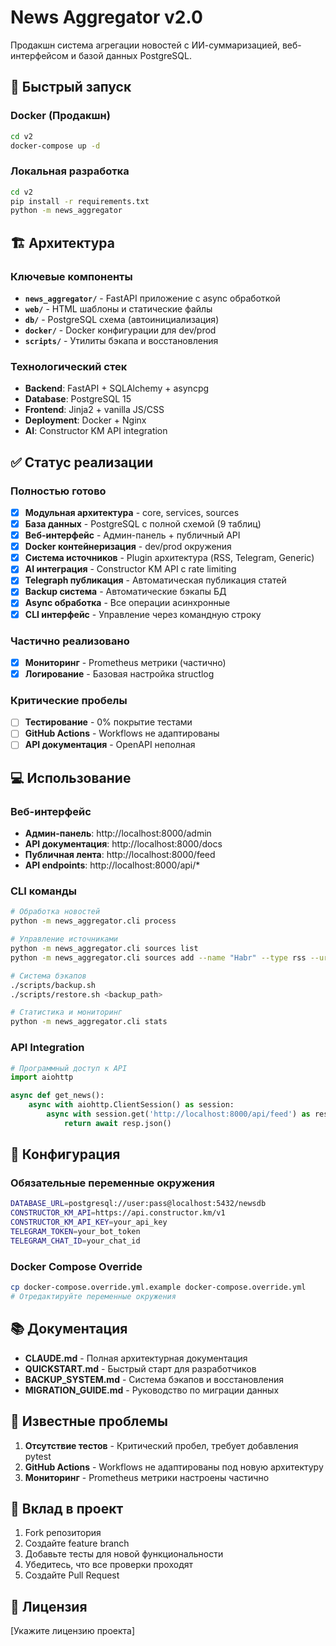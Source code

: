 # News Aggregator v2.0

Продакшн система агрегации новостей с ИИ-суммаризацией, веб-интерфейсом и базой данных PostgreSQL.

## 🚀 Быстрый запуск

### Docker (Продакшн)
```bash
cd v2
docker-compose up -d
```

### Локальная разработка
```bash
cd v2
pip install -r requirements.txt
python -m news_aggregator
```

## 🏗️ Архитектура

### Ключевые компоненты
- **`news_aggregator/`** - FastAPI приложение с async обработкой
- **`web/`** - HTML шаблоны и статические файлы
- **`db/`** - PostgreSQL схема (автоинициализация)
- **`docker/`** - Docker конфигурации для dev/prod
- **`scripts/`** - Утилиты бэкапа и восстановления

### Технологический стек
- **Backend**: FastAPI + SQLAlchemy + asyncpg
- **Database**: PostgreSQL 15
- **Frontend**: Jinja2 + vanilla JS/CSS
- **Deployment**: Docker + Nginx
- **AI**: Constructor KM API integration

## ✅ Статус реализации

### Полностью готово
- [x] **Модульная архитектура** - core, services, sources
- [x] **База данных** - PostgreSQL с полной схемой (9 таблиц)
- [x] **Веб-интерфейс** - Админ-панель + публичный API
- [x] **Docker контейнеризация** - dev/prod окружения
- [x] **Система источников** - Plugin архитектура (RSS, Telegram, Generic)
- [x] **AI интеграция** - Constructor KM API с rate limiting
- [x] **Telegraph публикация** - Автоматическая публикация статей
- [x] **Backup система** - Автоматические бэкапы БД
- [x] **Async обработка** - Все операции асинхронные
- [x] **CLI интерфейс** - Управление через командную строку

### Частично реализовано
- [x] **Мониторинг** - Prometheus метрики (частично)
- [x] **Логирование** - Базовая настройка structlog

### Критические пробелы
- [ ] **Тестирование** - 0% покрытие тестами
- [ ] **GitHub Actions** - Workflows не адаптированы
- [ ] **API документация** - OpenAPI неполная

## 💻 Использование

### Веб-интерфейс
- **Админ-панель**: http://localhost:8000/admin
- **API документация**: http://localhost:8000/docs  
- **Публичная лента**: http://localhost:8000/feed
- **API endpoints**: http://localhost:8000/api/*

### CLI команды
```bash
# Обработка новостей
python -m news_aggregator.cli process

# Управление источниками
python -m news_aggregator.cli sources list
python -m news_aggregator.cli sources add --name "Habr" --type rss --url "https://habr.com/rss/"

# Система бэкапов
./scripts/backup.sh
./scripts/restore.sh <backup_path>

# Статистика и мониторинг
python -m news_aggregator.cli stats
```

### API Integration
```python
# Программный доступ к API
import aiohttp

async def get_news():
    async with aiohttp.ClientSession() as session:
        async with session.get('http://localhost:8000/api/feed') as resp:
            return await resp.json()
```

## 🔧 Конфигурация

### Обязательные переменные окружения
```bash
DATABASE_URL=postgresql://user:pass@localhost:5432/newsdb
CONSTRUCTOR_KM_API=https://api.constructor.km/v1
CONSTRUCTOR_KM_API_KEY=your_api_key
TELEGRAM_TOKEN=your_bot_token
TELEGRAM_CHAT_ID=your_chat_id
```

### Docker Compose Override
```bash
cp docker-compose.override.yml.example docker-compose.override.yml
# Отредактируйте переменные окружения
```

## 📚 Документация

- **CLAUDE.md** - Полная архитектурная документация
- **QUICKSTART.md** - Быстрый старт для разработчиков
- **BACKUP_SYSTEM.md** - Система бэкапов и восстановления
- **MIGRATION_GUIDE.md** - Руководство по миграции данных

## 🐛 Известные проблемы

1. **Отсутствие тестов** - Критический пробел, требует добавления pytest
2. **GitHub Actions** - Workflows не адаптированы под новую архитектуру
3. **Мониторинг** - Prometheus метрики настроены частично

## 🤝 Вклад в проект

1. Fork репозитория
2. Создайте feature branch
3. Добавьте тесты для новой функциональности
4. Убедитесь, что все проверки проходят
5. Создайте Pull Request

## 📄 Лицензия

[Укажите лицензию проекта]
